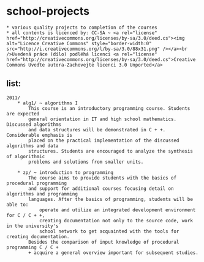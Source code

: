 school-projects
===============

    * various quality projects to completion of the courses
    * all contents is licenced by: CC-SA ~ <a rel="license" href="http://creativecommons.org/licenses/by-sa/3.0/deed.cs"><img alt="Licence Creative Commons" style="border-width:0" src="http://i.creativecommons.org/l/by-sa/3.0/88x31.png" /></a><br />Uvedená práce (dílo) podléhá licenci <a rel="license" href="http://creativecommons.org/licenses/by-sa/3.0/deed.cs">Creative Commons Uveďte autora-Zachovejte licenci 3.0 Unported</a>

list:
-----

    2011/
        * alg1/ ~ algorithms I
            This course is an introductory programming course. Students are expected
            general orientation in IT and high school mathematics. Discussed algorithms
            and data structures will be demonstrated in C + +. Considerable emphasis is
            placed on the practical implementation of the discussed algorithms and data
            structures. Students are encouraged to analyze the synthesis of algorithmic
            problems and solutions from smaller units.

        * zp/ ~ introduction to programming
            The course aims to provide students with the basics of procedural programming
            and support for additional courses focusing detail on algorithms and programming
            languages. After the basics of programming, students will be able to:
                operate and utilize an integrated development environment for C / C + +,
                creating documentation not only to the source code, work in the university's
                school network to get acquainted with the tools for creating documentation.
            Besides the comparison of input knowledge of procedural programming C / C +
            + acquire a general overview important for subsequent studies.

